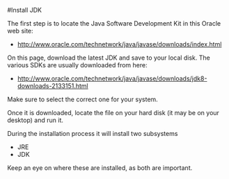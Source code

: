 #Install JDK

The first step is to locate the Java Software Development Kit in this Oracle web site:

-  <http://www.oracle.com/technetwork/java/javase/downloads/index.html>

On this page, download the latest JDK and save to your local disk.  The various SDKs are usually downloaded from here:

- <http://www.oracle.com/technetwork/java/javase/downloads/jdk8-downloads-2133151.html>

Make sure to select the correct one for your system.

Once it is downloaded, locate the file on your hard disk (it may be on your desktop) and run it.

During the installation process it will install two subsystems

- JRE
- JDK

Keep an eye on where these are installed, as both are important. 